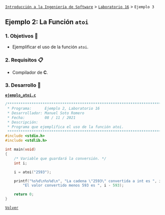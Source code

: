 [`Introducción a la Ingeniería de Software`](../../README.md) > [`Laboratorio 16`](../README.md) > `Ejemplo 3`

## Ejemplo 2: La Función `atoi`

### 1. Objetivos :dart:

- Ejemplificar el uso de la función `atoi`.

### 2. Requisitos :clipboard:

- Compilador de __C__.

### 3. Desarrollo :rocket:

**[`ejemplo_atoi.c`](codigos/ejemplo_atoi.c)**

```c
/*******************************************************************************
 * Programa:      Ejemplo 2, Laboratorio 16                                    *
 * Desarrollador: Manuel Soto Romero                                           *
 * Fecha:         08 / 11 / 2021                                               *
 * Descripción:                                                                *
 * Programa que ejemplifica el uso de la función atoi.                         *
 ******************************************************************************/
#include <stdio.h>
#include <stdlib.h>

int main(void)
{
    /* Variable que guardará la conversión. */
    int i;

    i = atoi("2593");

    printf("%s%d\n%s%d\n", "La cadena \"2593\" convertida a int es ", i,
        "El valor convertido menos 593 es ", i - 593);

    return 0;
}
```

   
[`Volver`](../README.md)
